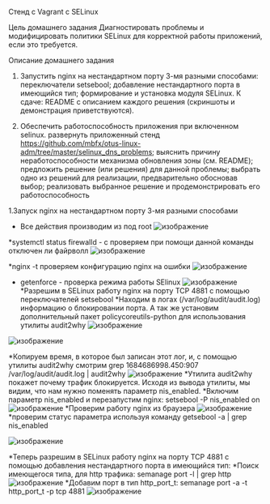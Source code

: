 Стенд с Vagrant c SELinux

Цель домашнего задания
Диагностировать проблемы и модифицировать политики SELinux для корректной работы приложений, если это требуется.

Описание домашнего задания
1. Запустить nginx на нестандартном порту 3-мя разными способами:
переключатели setsebool;
добавление нестандартного порта в имеющийся тип;
формирование и установка модуля SELinux.
К сдаче:
README с описанием каждого решения (скриншоты и демонстрация приветствуются). 

2. Обеспечить работоспособность приложения при включенном selinux.
развернуть приложенный стенд https://github.com/mbfx/otus-linux-adm/tree/master/selinux_dns_problems; 
выяснить причину неработоспособности механизма обновления зоны (см. README);
предложить решение (или решения) для данной проблемы;
выбрать одно из решений для реализации, предварительно обосновав выбор;
реализовать выбранное решение и продемонстрировать его работоспособность

1.Запуск nginx на нестандартном порту 3-мя разными способами 
* Все действия производим из под root
![изображение](https://github.com/AlexanderSerg-jun/hm_SElinux/assets/85576634/7d153bb5-8b37-4585-a988-9ec5a01421e2)

*systemctl status firewalld - с проверяем при помощи данной команды отключен ли файрволл
![изображение](https://github.com/AlexanderSerg-jun/hm_SElinux/assets/85576634/b054eedc-6fa5-4980-9edd-24d4baef9854)

*nginx -t проверяем конфигурацию nginx на ошибки
![изображение](https://github.com/AlexanderSerg-jun/hm_SElinux/assets/85576634/62bdab3d-6a5f-4a16-8269-3b4edf089dc3)
* getenforce - проверка режима работы SElinux
![изображение](https://github.com/AlexanderSerg-jun/hm_SElinux/assets/85576634/21d32779-85aa-44e4-abc3-b264ca2b44ba)
*Разрешим в SELinux работу nginx на порту TCP 4881 c помощью переключателей setsebool
*Находим в логах (/var/log/audit/audit.log) информацию о блокировании порта. А так же установим дополнительный пакет policycoreutils-python для использования утилиты audit2why
![изображение](https://github.com/AlexanderSerg-jun/hm_SElinux/assets/85576634/e7730529-5ab1-4e3e-be21-a35149c4b77f)

![изображение](https://github.com/AlexanderSerg-jun/hm_SElinux/assets/85576634/5f62bf15-9b2d-4311-b0a0-17aec16bbccc)

*Копируем время, в которое был записан этот лог, и, с помощью утилиты audit2why смотрим 	 grep 1684686998.450:907 /var/log/audit/audit.log | audit2why
![изображение](https://github.com/AlexanderSerg-jun/hm_SElinux/assets/85576634/3f02995c-2694-4a28-a62c-1c46ef1aeb03)
*Утилита audit2why покажет почему трафик блокируется. Исходя из вывода утилиты, мы видим, что нам нужно поменять параметр nis_enabled.
*Включим параметр nis_enabled и перезапустим nginx: setsebool -P nis_enabled on
![изображение](https://github.com/AlexanderSerg-jun/hm_SElinux/assets/85576634/5bbc34ad-98f1-4609-98e1-aee431d6560b)
*Проверим работу nginx из браузера 
![изображение](https://github.com/AlexanderSerg-jun/hm_SElinux/assets/85576634/f4aa985c-5423-444e-a52b-1fc07f6f9a97)
*проверим статус параметра используя команду  getsebool -a | grep nis_enabled

![изображение](https://github.com/AlexanderSerg-jun/hm_SElinux/assets/85576634/6d667f8c-7cd1-4c6e-9461-a15ef9bd4904)

*Теперь разрешим в SELinux работу nginx на порту TCP 4881 c помощью добавления нестандартного порта в имеющийся тип:
*Поиск имеющегося типа, для http трафика: semanage port -l | grep http
![изображение](https://github.com/AlexanderSerg-jun/hm_SElinux/assets/85576634/2eb27898-5260-456d-84cc-0bc5f4c38c32)
*Добавим порт в тип http_port_t: semanage port -a -t http_port_t -p tcp 4881
![изображение](https://github.com/AlexanderSerg-jun/hm_SElinux/assets/85576634/25f9ec29-448b-4f45-a584-ee9cbb7d6edf)




